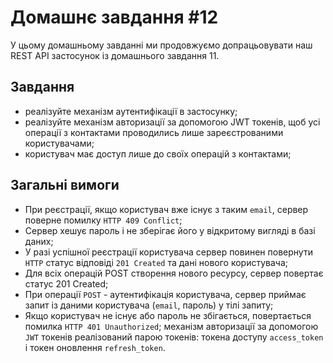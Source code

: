 # Домашнє завдання #12

У цьому домашньому завданні ми продовжуємо допрацьовувати наш REST API застосунок із домашнього завдання 11.

## Завдання

- реалізуйте механізм аутентифікації в застосунку;
- реалізуйте механізм авторизації за допомогою JWT токенів, щоб усі операції з контактами проводились лише зареєстрованими користувачами;
- користувач має доступ лише до своїх операцій з контактами;

## Загальні вимоги

- При реєстрації, якщо користувач вже існує з таким `email`, сервер поверне помилку `HTTP 409 Conflict`;
- Сервер хешує пароль і не зберігає його у відкритому вигляді в базі даних;
- У разі успішної реєстрації користувача сервер повинен повернути `HTTP` статус відповіді `201 Created` та дані нового користувача;
- Для всіх операцій POST створення нового ресурсу, сервер повертає статус 201 Created;
- При операції `POST` - аутентифікація користувача, сервер приймає запит із даними користувача (`email`, пароль) у тілі запиту;
- Якщо користувач не існує або пароль не збігається, повертається помилка `HTTP 401 Unauthorized`;
механізм авторизації за допомогою `JWT` токенів реалізований парою токенів: токена доступу `access_token` і токен оновлення `refresh_token`.
